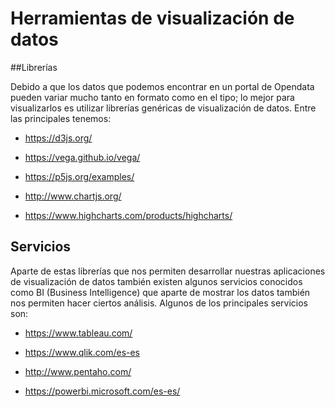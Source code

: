 # Herramientas de visualización de datos

##Librerías

Debido a que los datos que podemos encontrar en un portal de Opendata pueden variar mucho tanto en formato como en el tipo; lo mejor para visualizarlos es utilizar librerías genéricas de visualización de datos. Entre las principales tenemos: 

- https://d3js.org/

- https://vega.github.io/vega/

- https://p5js.org/examples/

- http://www.chartjs.org/

- https://www.highcharts.com/products/highcharts/


## Servicios

Aparte de estas librerías que nos permiten desarrollar nuestras aplicaciones de visualización de datos también existen algunos servicios conocidos como BI (Business Intelligence) que aparte de mostrar los datos también nos permiten hacer ciertos análisis. Algunos de los principales servicios son: 

- https://www.tableau.com/

- https://www.qlik.com/es-es

- http://www.pentaho.com/

- https://powerbi.microsoft.com/es-es/
